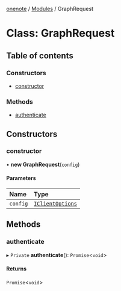 [onenote](../README.md) / [Modules](../modules.md) / GraphRequest

# Class: GraphRequest

## Table of contents

### Constructors

- [constructor](GraphRequest.md#constructor)

### Methods

- [authenticate](GraphRequest.md#authenticate)

## Constructors

### constructor

• **new GraphRequest**(`config`)

#### Parameters

| Name | Type |
| :------ | :------ |
| `config` | [`IClientOptions`](../interfaces/IClientOptions.md) |

## Methods

### authenticate

▸ `Private` **authenticate**(): `Promise`<`void`\>

#### Returns

`Promise`<`void`\>
